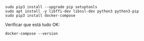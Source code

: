 ```
sudo pip3 install --upgrade pip setuptools
sudo apt install -y libffi-dev libssl-dev python3 python3-pip
sudo pip3 install docker-compose
```
Verificar que está tudo OK:
```
docker-compose --version
```
